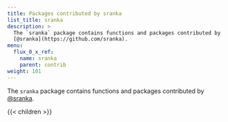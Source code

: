 ```yaml
---
title: Packages contributed by sranka
list_title: sranka
description: >
  The `sranka` package contains functions and packages contributed by
  [@sranka](https://github.com/sranka).
menu:
  flux_0_x_ref:
    name: sranka
    parent: contrib
weight: 101
---
```


The `sranka` package contains functions and packages contributed by
[@sranka](https://github.com/sranka).

{{< children >}}